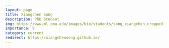 ```yaml
---
layout: page
title: Xiangchen Song
description: PhD Student
img: https://www.ml.cmu.edu/images/bio/students/song_xiangchen_cropped-min.jpg
importance: 9
category: current
redirect: https://xiangchensong.github.io/
---
```

